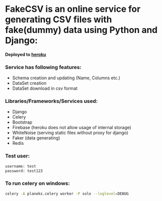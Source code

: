 # FakeCSV is an online service for generating CSV files with fake(dummy) data using Python and Django:

#### Deployed to [heroku](https://fake-csv-d4t-alouh.herokuapp.com/)

### Service has following features:
* Schema creation and updating (Name, Columns etc.)
* DataSet creation
* DataSet download in csv format

### Libraries/Frameworks/Services used:
* Django
* Celery
* Bootstrap
* Firebase (heroku does not allow usage of internal storage)
* WhiteNoise (serving static files without proxy for django)
* Faker (data generating)
* Redis

### Test user:
```bash
username: test
password: test123

```

### To run celery on windows:
```bash
celery -A planeks.celery worker -P solo --loglevel=DEBUG
```
